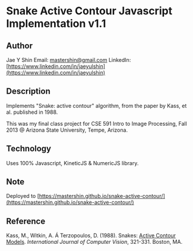 # Snake Active Contour Javascript Implementation v1.1

## Author ##
Jae Y Shin
Email: mastershin@gmail.com
LinkedIn: [https://www.linkedin.com/in/jaeyulshin](https://www.linkedin.com/in/jaeyulshin)

## Description ##
Implements "Snake: active contour" algorithm, from the paper by Kass, et al. published in 1988.

This was my final class project for
   CSE 591 Intro to Image Processing, Fall 2013 @ Arizona State University, Tempe, Arizona.

## Technology ##
Uses 100% Javascript, KineticJS & NumericJS library.

## Note ##
Deployed to [https://mastershin.github.io/snake-active-contour/](https://mastershin.github.io/snake-active-contour/)

## Reference ##
Kass, M., Witkin, A. &Aacute; Terzopoulos, D. (1988). Snakes: <a href="http://www.cs.ucla.edu/~dt/papers/ijcv88/ijcv88.pdf">Active Contour Models</a>.
<i>International Journal of Computer Vision</i>, 321-331. Boston, MA.

